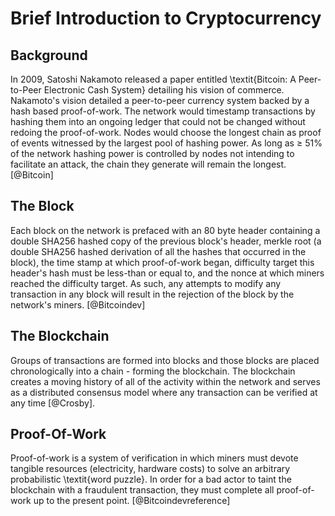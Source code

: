 # Brief Introduction to Cryptocurrency

## Background
In 2009, Satoshi Nakamoto released a paper entitled \textit{Bitcoin: A Peer-to-Peer Electronic Cash System} detailing his vision of commerce.  Nakamoto's vision detailed a peer-to-peer currency system backed by a hash based proof-of-work.  The network would timestamp transactions by hashing them into an ongoing ledger that could not be changed without redoing the proof-of-work.  Nodes would choose the longest chain as proof of events witnessed by the largest pool of hashing power.  As long as $\geq$ 51% of the network hashing power is controlled by nodes not intending to facilitate an attack, the chain they generate will remain the longest. [@Bitcoin]

## The Block
Each block on the network is prefaced with an 80 byte header containing a double SHA256 hashed copy of the previous block's header, merkle root (a double SHA256 hashed derivation of all the hashes that occurred in the block), the time stamp at which proof-of-work began, difficulty target this header's hash must be less-than or equal to, and the nonce at which miners reached the difficulty target.  As such, any attempts to modify any transaction in any block will result in the rejection of the block by the network's miners.  [@Bitcoindev]

## The Blockchain
Groups of transactions are formed into blocks and those blocks are placed chronologically into a chain - forming the blockchain.  The blockchain creates a moving history of all of the activity within the network and serves as a distributed consensus model where any transaction can be verified at any time [@Crosby].  

## Proof-Of-Work
Proof-of-work is a system of verification in which miners must devote tangible resources (electricity, hardware costs) to solve an arbitrary probabilistic \textit{word puzzle}.  In order for a bad actor to taint the blockchain with a fraudulent transaction, they must complete all proof-of-work up to the present point. [@Bitcoindevreference]
